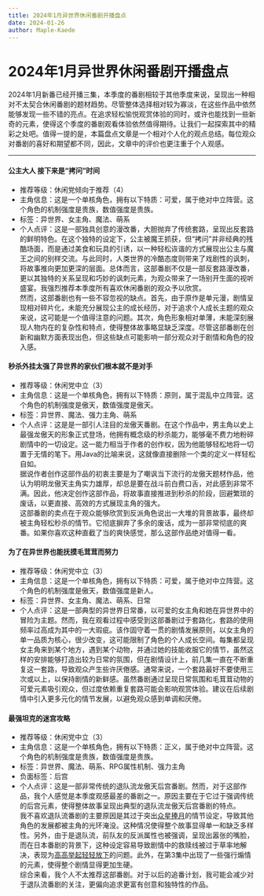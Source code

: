 ```yaml
---
title: 2024年1月异世界休闲番剧开播盘点
date: 2024-01-26
author: Maple-Kaede
---
```


# 2024年1月异世界休闲番剧开播盘点

2024年1月新番已经开播三集，本季度的番剧相较于其他季度来说，呈现出一种相对不太契合休闲番剧的题材趋势。尽管整体选择相对较为寡淡，在这些作品中依然能够发现一些不错的亮点。在追求轻松愉悦观赏体验的同时，或许也能找到一些新奇的元素，使得这个季度的番剧观看体验依然值得期待。让我们一起探索其中的精彩之处吧。值得一提的是，本篇盘点文章是一个相对个人化的观点总结。每位观众对番剧的喜好和期望都不同，因此，文章中的评价也更注重于个人观感。

---

#### 公主大人 接下来是“拷问”时间

* 推荐等级：休闲党倾向于推荐（4）
* 主角信息：这是一个单核角色，拥有以下特质：可爱，属于绝对中立阵营。这个角色的机制强度是贵族，数值强度是贵族。
* 标签：异世界、女主角、魔法、萌系
* 个人点评：这是一部独具创意的漫改番，大胆抛弃了传统套路，呈现出反套路的鲜明特色。在这个独特的设定下，公主被魔王抓获，但“拷问”并非经典的残酷场面，而是通过美食和玩具的引诱，以一种轻松诙谐的方式展现出公主与魔王之间的别样交流。与此同时，人类世界的冷酷态度则带来了戏剧性的讽刺，将故事推向更加更深的层面。总体而言，这部番剧不仅是一部反套路漫改番，更以其独特的关系呈现和巧妙的讽刺元素，为观众带来了一场别开生面的视听盛宴。我强烈推荐本季度所有喜欢休闲番剧的观众予以欣赏。<br>
然而，这部番剧也有一些不容忽视的缺点。首先，由于原作是单元漫，剧情呈现相对碎片化，未能充分展现公主的成长经历，对于追求个人成长主题的观众来说，这可能是一个值得注意的问题。其次，角色形象相对单薄，未能深刻展现人物内在的复杂性和特点，使得整体故事略显缺乏深度。尽管这部番剧在创新和幽默方面表现出色，但这些缺点可能影响一部分观众对于剧情和角色的投入感。

#### 秒杀外挂太强了异世界的家伙们根本就不是对手
 
* 推荐等级：休闲党中立（3）
* 主角信息：这是一个单核角色，拥有以下特质：原则，属于混乱中立阵营。这个角色的机制强度是傲天，数值强度是傲天。
* 标签：异世界、魔法、强力主角、萌系
* 个人点评：这是是一部引人注目的龙傲天番剧。在这个作品中，男主角以史上最强龙傲天的形象正式登场，他拥有概念级的秒杀能力，能够毫不费力地粉碎剧情中的一切设定。这一能力相当于作者的创作权，因为他能够轻松地将一切置于无情的笔下。用Java的比喻来说，这就像直接删除一个类的定义一样轻松自如。<br>
据说作者创作这部作品的初衷主要是为了嘲讽当下流行的龙傲天题材作品，他认为明明龙傲天主角实力雄厚，却总是要在战斗前白费口舌，对此感到非常不满。因此，他决定创作这部作品，将故事直接推进到秒杀的阶段，回避繁琐的废话，以更直接、高效的方式展现主角的强大。<br>
这部番剧的卖点在于观众能够欣赏到反派角色说出一大堆的背景故事，最终却被主角轻松秒杀的情节。它彻底摒弃了多余的废话，成为一部非常彻底的爽番。如果你喜欢这种直截了当的爽快感觉，那么这部作品绝对值得一看。

#### 为了在异世界也能抚摸毛茸茸而努力

* 推荐等级：休闲党中立（3）
* 主角信息：这是一个单核角色，拥有以下特质：可爱，属于绝对中立阵营。这个角色的机制强度是傲天，数值强度是新人。
* 标签：异世界、女主角、魔法、萌系、日常
* 个人点评：这是一部典型的异世界日常番，以可爱的女主角和她在异世界中的冒险为主题。然而，我在观看过程中感受到这部番剧过于套路化，套路的使用频率过高成为其中的一大瑕疵。该作固守着一贯的剧情发展原则，以女主角的单一品质为核心，很少改变，这可能限制了角色的个人成长空间。每集都呈现女主角来到某个地方，遇到某个动物，并通过她的技能收服它的情节，虽然这样的安排能够打造出较为日常的氛围，但在剧情设计上，前几集一直在不断重复这一套路，导致观众产生些许厌倦感。通常来说，一个套路最好不要使用三次或以上，以保持剧情的新鲜感。虽然番剧通过呈现日常氛围和毛茸茸动物的可爱元素吸引观众，但过度依赖重复套路可能会影响观赏体验。建议在后续剧情中引入更多元化的情节发展，以避免观众感到单调和厌倦。

#### 最强坦克的迷宫攻略
 
* 推荐等级：休闲党中立（3）
* 主角信息：这是一个单核角色，拥有以下特质：正义，属于绝对中立阵营。这个角色的机制强度是贵族，数值强度是贵族。
* 标签：异世界、魔法、萌系、RPG属性机制、强力主角
* 负面标签：后宫
* 个人点评：这是一部非常传统的退队流龙傲天后宫番剧。然而，对于这部作品，我个人感觉是本季度观感最差的番剧之一。原因主要在于它过于强调传统的后宫元素，使得整体故事呈现出典型的退队流龙傲天后宫番剧的特点。<br>
我不喜欢退队流番剧的主要原因是其过于突出[众星捧月](../总结篇/反差与温情：2023年休闲番剧年度总结/#5-对众星捧月风格番剧的警惕主角们不要太过分)的情节设定，导致其他角色的发展都被主角的光环淹没。这种情况使得整个故事显得单一和缺乏多样性。另外，由于是退队流，前队友的反派属性也被强调，呈现出嚣张的嘴脸，而在日本番剧的背景下，这种设定容易导致剧情中的救赎线被过于草率地解决，表现为[高高举起轻轻放下](../现象观察/高高举起，轻轻放下：番剧紧张情节处理的困境.md)的问题。此外，在第3集中出现了一些强行煽情的元素，使得整个剧情显得更加生硬。<br>
综合来看，我个人不太推荐这部番剧。对于以后的追番计划，我可能会减少对于退队流番剧的关注，更偏向追求更富有创意和独特性的作品。